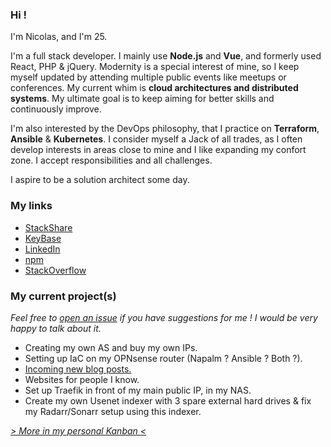 ### Hi !

I'm Nicolas, and I'm 25.

I'm a full stack developer. I mainly use **Node.js** and **Vue**, and formerly used React, PHP & jQuery.
Modernity is a special interest of mine, so I keep myself updated by attending multiple public events like meetups or conferences. My current whim is **cloud architectures and distributed systems**.
My ultimate goal is to keep aiming for better skills and continuously improve.

I'm also interested by the DevOps philosophy, that I practice on **Terraform**, **Ansible** & **Kubernetes**.
I consider myself a Jack of all trades, as I often develop interests in areas close to mine and I like expanding my confort zone. I accept responsibilities and all challenges.

I aspire to be a solution architect some day.

### My links

* [StackShare](https://stackshare.io/Ilshidur/personal-stack)
* [KeyBase](https://keybase.io/ilshidur)
* [LinkedIn](https://www.linkedin.com/in/nicolascoutin)
* [npm](https://www.npmjs.com/~ilshidur)
* [StackOverflow](https://stackoverflow.com/story/nicolas-coutin)

### My current project(s)

*Feel free to [open an issue](https://github.com/Ilshidur/Ilshidur/issues/new?title=Suggestion%20on%20one%20of%20your%20projects) if you have suggestions for me ! I would be very happy to talk about it.*

* Creating my own AS and buy my own IPs.
* Setting up IaC on my OPNsense router (Napalm ? Ansible ? Both ?).
* [Incoming new blog posts.](https://github.com/Ilshidur/blog.nicolas-coutin.com/projects/1)
* Websites for people I know.
* Set up Traefik in front of my main public IP, in my NAS.
* Create my own Usenet indexer with 3 spare external hard drives & fix my Radarr/Sonarr setup using this indexer.

*[> More in my personal Kanban <](https://github.com/users/Ilshidur/projects/5)*
